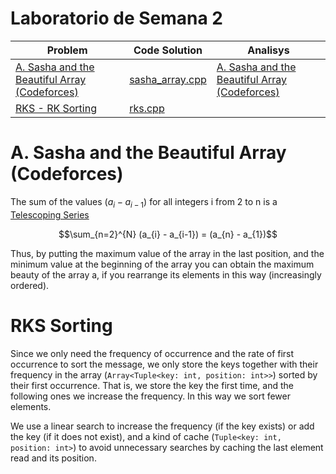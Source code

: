 # Laboratorio de Semana 2

| Problem                                                                                           | Code Solution                      | Analisys                                                                                     |
| ------------------------------------------------------------------------------------------------- | ---------------------------------- | -------------------------------------------------------------------------------------------- |
| [A. Sasha and the Beautiful Array (Codeforces)](https://codeforces.com/problemset/problem/1929/A) | [sasha_array.cpp](sasha_array.cpp) | [A. Sasha and the Beautiful Array (Codeforces)](#a-sasha-and-the-beautiful-array-codeforces) |
| [RKS - RK Sorting](https://www.spoj.com/problems/RKS/)                                            | [rks.cpp](rks.cpp)                 |

# A. Sasha and the Beautiful Array (Codeforces)

The sum of the values $(a_i − a_{i−1})$ for all integers i from 2 to n is a [Telescoping Series](https://en.wikipedia.org/wiki/Telescoping_series)

$$\sum_{n=2}^{N} (a_{i} - a_{i-1}) = (a_{n} - a_{1})$$

Thus, by putting the maximum value of the array in the last position, and the minimum value at the beginning of the array you can obtain the maximum beauty of the array a, if you rearrange its elements in this way (increasingly ordered).

# RKS Sorting

Since we only need the frequency of occurrence and the rate of first occurrence to sort the message, we only store the keys together with their frequency in the array (`Array<Tuple<key: int, position: int>>`) sorted by their first occurrence. That is, we store the key the first time, and the following ones we increase the frequency. In this way we sort fewer elements.

We use a linear search to increase the frequency (if the key exists) or add the key (if it does not exist), and a kind of cache (`Tuple<key: int, position: int>`) to avoid unnecessary searches by caching the last element read and its position.

